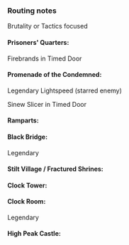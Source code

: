 ### Routing notes
Brutality or Tactics focused
#### Prisoners' Quarters:
Firebrands in Timed Door
#### Promenade of the Condemned:
Legendary Lightspeed (starred enemy)

Sinew Slicer in Timed Door
#### Ramparts:

#### Black Bridge:
Legendary
#### Stilt Village / Fractured Shrines:



#### Clock Tower:

#### Clock Room:
Legendary 
#### High Peak Castle:
